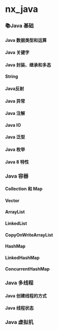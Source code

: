 # nx_java


### 📚Java 基础

#### Java 数据类型和运算

#### Java 关键字

#### Java 封装、继承和多态

#### String

#### Java反射

#### Java 异常

#### Java 注解

#### Java IO

#### Java 泛型

#### Java 枚举

#### Java 8 特性

### Java 容器

#### Collection 和 Map
#### Vector
#### ArrayList
#### LinkedList
#### CopyOnWriteArrayList
#### HashMap
#### LinkedHashMap
#### ConcurrentHashMap

### Java 多线程

#### Java 创建线程的方式
#### Java 线程状态
#### 


### Java 虚拟机
















